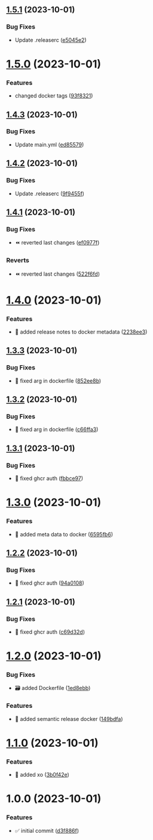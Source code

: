 ## [1.5.1](https://github.com/tomerh2001/semantic-release-repo-template/compare/v1.5.0...v1.5.1) (2023-10-01)


### Bug Fixes

* Update .releaserc ([e5045e2](https://github.com/tomerh2001/semantic-release-repo-template/commit/e5045e2b3c7e74c19024b96bfecdab059752b212))

# [1.5.0](https://github.com/tomerh2001/semantic-release-repo-template/compare/v1.4.3...v1.5.0) (2023-10-01)


### Features

* changed docker tags ([93f8321](https://github.com/tomerh2001/semantic-release-repo-template/commit/93f832152e108d61c86d22d9d4f50dddcfa97a7d))

## [1.4.3](https://github.com/tomerh2001/semantic-release-repo-template/compare/v1.4.2...v1.4.3) (2023-10-01)


### Bug Fixes

* Update main.yml ([ed85579](https://github.com/tomerh2001/semantic-release-repo-template/commit/ed85579cb6f32ccfba303eafd471759f8f4bd09f))

## [1.4.2](https://github.com/tomerh2001/semantic-release-repo-template/compare/v1.4.1...v1.4.2) (2023-10-01)


### Bug Fixes

* Update .releaserc ([9f9455f](https://github.com/tomerh2001/semantic-release-repo-template/commit/9f9455fedc5c8fb21e962fc99eb9edbc928107b9))

## [1.4.1](https://github.com/tomerh2001/semantic-release-repo-template/compare/v1.4.0...v1.4.1) (2023-10-01)


### Bug Fixes

* :rewind: reverted last changes ([ef0977f](https://github.com/tomerh2001/semantic-release-repo-template/commit/ef0977f57f175179325bf8a98204a3975c887eea))


### Reverts

* :rewind: reverted last changes ([522f6fd](https://github.com/tomerh2001/semantic-release-repo-template/commit/522f6fd2a0ae8934ce5b9f2d86bb6d76e24da970))

# [1.4.0](https://github.com/tomerh2001/semantic-release-repo-template/compare/v1.3.3...v1.4.0) (2023-10-01)


### Features

* :bookmark: added release notes to docker metadata ([2238ee3](https://github.com/tomerh2001/semantic-release-repo-template/commit/2238ee32bd09a3976a4161a751c04d5dd6f9bef2))

## [1.3.3](https://github.com/tomerh2001/semantic-release-repo-template/compare/v1.3.2...v1.3.3) (2023-10-01)


### Bug Fixes

* :bug: fixed arg in dockerfile ([852ee8b](https://github.com/tomerh2001/semantic-release-repo-template/commit/852ee8b4288c7c72cad253931da66d6ed2a13b33))

## [1.3.2](https://github.com/tomerh2001/semantic-release-repo-template/compare/v1.3.1...v1.3.2) (2023-10-01)


### Bug Fixes

* :bug: fixed arg in dockerfile ([c66ffa3](https://github.com/tomerh2001/semantic-release-repo-template/commit/c66ffa374aae9def98c862efe45ec5d71991d1be))

## [1.3.1](https://github.com/tomerh2001/semantic-release-repo-template/compare/v1.3.0...v1.3.1) (2023-10-01)


### Bug Fixes

* :rocket: fixed ghcr auth ([fbbce97](https://github.com/tomerh2001/semantic-release-repo-template/commit/fbbce977c56b6fcd8cf4fa9605d19d5970185be3))

# [1.3.0](https://github.com/tomerh2001/semantic-release-repo-template/compare/v1.2.2...v1.3.0) (2023-10-01)


### Features

* :monocle_face: added meta data to docker ([6595fb6](https://github.com/tomerh2001/semantic-release-repo-template/commit/6595fb601caf87a90e99b505ebbb0a3805938a68))

## [1.2.2](https://github.com/tomerh2001/semantic-release-repo-template/compare/v1.2.1...v1.2.2) (2023-10-01)


### Bug Fixes

* :rocket: fixed ghcr auth ([94a0108](https://github.com/tomerh2001/semantic-release-repo-template/commit/94a01083176c29e211302af0e95fda29d52b6ffb))

## [1.2.1](https://github.com/tomerh2001/semantic-release-repo-template/compare/v1.2.0...v1.2.1) (2023-10-01)


### Bug Fixes

* :rocket: fixed ghcr auth ([c69d32d](https://github.com/tomerh2001/semantic-release-repo-template/commit/c69d32d606be944b32711c83c6b4e8c6ddb4a09e))

# [1.2.0](https://github.com/tomerh2001/semantic-release-repo-template/compare/v1.1.0...v1.2.0) (2023-10-01)


### Bug Fixes

* :card_file_box: added Dockerfile ([1ed8ebb](https://github.com/tomerh2001/semantic-release-repo-template/commit/1ed8ebb4154566f99b6d200e087bb3ff7ee8cbda))


### Features

* :rocket: added semantic release docker ([149bdfa](https://github.com/tomerh2001/semantic-release-repo-template/commit/149bdfa43eff96cda41615d2f5778d1aa56de4cc))

# [1.1.0](https://github.com/tomerh2001/semantic-release-repo-template/compare/v1.0.0...v1.1.0) (2023-10-01)


### Features

* :test_tube: added xo ([3b0f42e](https://github.com/tomerh2001/semantic-release-repo-template/commit/3b0f42ea7ea8fb9465cc03bde0a3c4d961b34243))

# 1.0.0 (2023-10-01)


### Features

* :white_check_mark: initial commit ([d3f886f](https://github.com/tomerh2001/semantic-release-repo-template/commit/d3f886fe28ad2be535cf350a934287cede35e71d))
